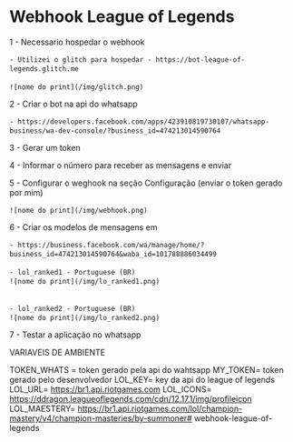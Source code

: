 # Webhook League of Legends

1 - Necessario hospedar o webhook 

    - Utilizei o glitch para hospedar - https://bot-league-of-legends.glitch.me

    ![nome do print](/img/glitch.png)

2 - Criar o bot na api do whatsapp 
    
    - https://developers.facebook.com/apps/423910819730107/whatsapp-business/wa-dev-console/?business_id=474213014590764

3 - Gerar um token

4 - Informar o número para receber as mensagens e enviar

5 - Configurar o weghook na seção Configuração (enviar o token gerado por mim)

    ![nome do print](/img/webhook.png)

6 - Criar os modelos de mensagens em 
    
    - https://business.facebook.com/wa/manage/home/?business_id=474213014590764&waba_id=101788886034499

    - lol_ranked1 - Portuguese (BR)
    ![nome do print](/img/lo_ranked1.png)


    - lol_ranked2 - Portuguese (BR)
    ![nome do print](/img/lo_ranked2.png)

7 - Testar a aplicação no whatsapp


VARIAVEIS DE AMBIENTE

TOKEN_WHATS =  token gerado pela api do wahtsapp
MY_TOKEN= token gerado pelo desenvolvedor 
LOL_KEY= key da api do league of legends
LOL_URL= https://br1.api.riotgames.com
LOL_ICONS=  https://ddragon.leagueoflegends.com/cdn/12.17.1/img/profileicon
LOL_MAESTERY= https://br1.api.riotgames.com/lol/champion-mastery/v4/champion-masteries/by-summoner# webhook-league-of-legends
